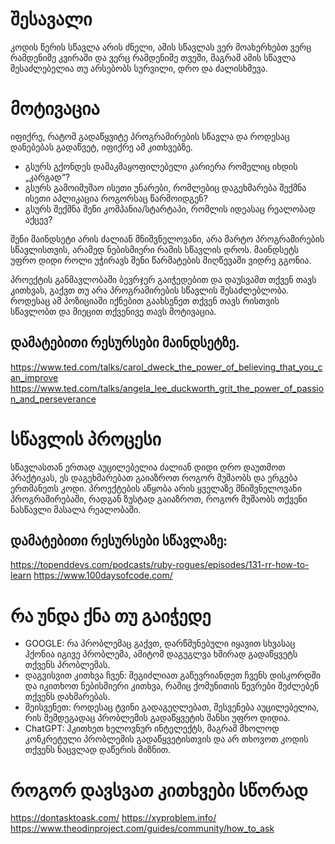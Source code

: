 # შესავალი

კოდის წერის სწავლა არის ძნელი, ამის სწავლას ვერ მოახერხებთ ვერც რამდენიმე კვირაში და ვერც რამდენიმე თვეში, მაგრამ ამის სწავლა შესაძლებელია თუ არსებობს სურვილი, დრო და ძალისხმევა.

# მოტივაცია

იფიქრე, რატომ გადაწყვიტე პროგრამირების სწავლა და როდესაც დანებებას გადაწვეტ, იფიქრე ამ კითხვებზე.

- გსურს გქონდეს დამაკმაყოფილებელი კარიერა რომელიც იხდის „კარგად“?
- გსურს გამოიმუშაო ისეთი უნარები, რომლებიც დაგეხმარება შექმნა ისეთი აპლიკაცია როგორსაც წარმოიდგენ?
- გსურს შექმნა შენი კომპანია/სტარტაპი, რომლის იდეასაც რეალობად აქცევ?

შენი მაინდსეტი არის ძალიან მნიშვნელოვანი, არა მარტო პროგრამირების სწავლისთვის, არამედ ნებისმიერი რამის სწავლის დროს. მაინდსეტს უფრო დიდი როლი უჭირავს შენი წარმატების მიღწევაში ვიდრე გგონია.

პროექტის განმავლობაში ბევრჯერ გაიჭედებით და დაუსვამთ თქვენ თავს კითხვას, გაქვთ თუ არა პროგრამირების სწავლის შესაძლებლობა. როდესაც ამ პოზიციაში იქნებით გაახსენეთ თქვენ თავს რისთვის სწავლობთ და მიეცით თქვენივე თავს მოტივაცია.

## დამატებითი რესურსები მაინდსეტზე.

https://www.ted.com/talks/carol_dweck_the_power_of_believing_that_you_can_improve
https://www.ted.com/talks/angela_lee_duckworth_grit_the_power_of_passion_and_perseverance

# სწავლის პროცესი

სწავლასთან ერთად აუცილებელია ძალიან დიდი დრო დაუთმოთ პრაქტიკას, ეს დაგეხმარებათ გაიაზროთ როგორ მუშაობს და ერგება ერთმანეთს კოდი. პროექტების აწყობა არის ყველაზე მნიშვნელოვანი პროგრამირებაში, რადგან ზუსტად გაიაზროთ, როგორ მუშაობს თქვენი ნასწავლი მასალა რეალობაში.


## დამატებითი რესურსები სწავლაზე:

https://topenddevs.com/podcasts/ruby-rogues/episodes/131-rr-how-to-learn
https://www.100daysofcode.com/


# რა უნდა ქნა თუ გაიჭედე

- GOOGLE: რა პრობლემაც გაქვთ, დარწმუნებული იყავით სხვასაც ჰქონია იგივე პრობლემა, ამიტომ დაგუგლვა ხშირად გადაწყვეტს თქვენს პრობლემას.
- დაგვისვით კითხვა ჩვენ: შეგიძლიათ გაწევრიანდეთ ჩვენს დისკორდში და იკითხოთ ნებისმიერი კითხვა, რაშიც ქომუნითის წევრები შეძლებენ თქვენს დახმარებას.
- შეისვენეთ: როდესაც ტვინი გადაგეღლებათ, შესვენება აუცილებელია, რის შემდეგადაც პრობლემის გადაწყვეტის შანსი უფრო დიდია.
- ChatGPT: ჰკითხეთ ხელოვნურ ინტელექტს, მაგრამ მხოლოდ კონკრეტული პრობლემის გადაწყვეტისთვის და არ თხოვოთ კოდის თქვენს ნაცვლად დაწერის მიზნით. 


# როგორ დავსვათ კითხვები სწორად

https://dontasktoask.com/
https://xyproblem.info/
https://www.theodinproject.com/guides/community/how_to_ask


